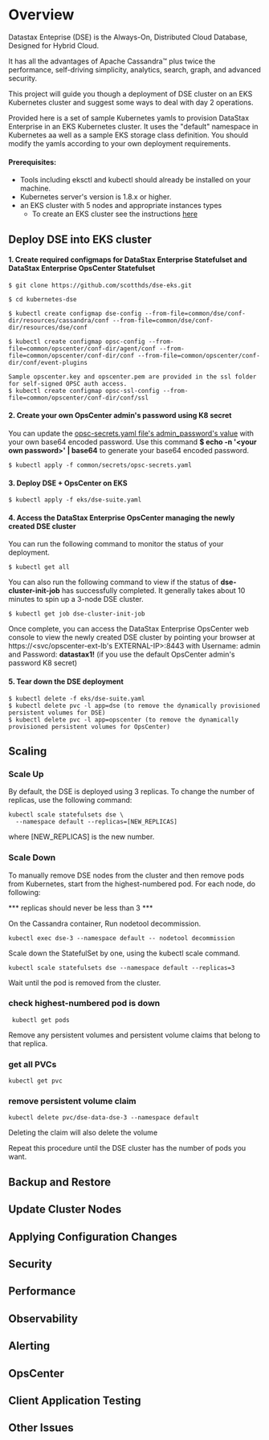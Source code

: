 # Overview

Datastax Enteprise (DSE) is the Always-On, Distributed Cloud Database, Designed for Hybrid Cloud.

It has all the advantages of Apache Cassandra™ plus twice the performance, self-driving simplicity, analytics, search, graph, and advanced security.

This project will guide you though a deployment of DSE cluster on an EKS Kubernetes cluster and suggest some ways to deal with day 2 operations.

Provided here is a set of sample Kubernetes yamls to provision DataStax Enterprise in an EKS Kubernetes cluster.
It uses the "default" namespace in Kubernetes aa well as a sample EKS storage class definition. 
You should modify the yamls according to your own deployment requirements.

#### Prerequisites:
- Tools including eksctl and kubectl should already be installed on your machine.
- Kubernetes server's version is 1.8.x or higher. 
- an EKS cluster with 5 nodes and appropriate instances types
  - To create an EKS cluster see the instructions [here](https://github.com/scotthds/dse-eks/blob/master/eks/INSTALL.md)

## Deploy DSE into EKS cluster

#### 1. Create required configmaps for DataStax Enterprise Statefulset and DataStax Enterprise OpsCenter Statefulset
```
$ git clone https://github.com/scotthds/dse-eks.git

$ cd kubernetes-dse

$ kubectl create configmap dse-config --from-file=common/dse/conf-dir/resources/cassandra/conf --from-file=common/dse/conf-dir/resources/dse/conf

$ kubectl create configmap opsc-config --from-file=common/opscenter/conf-dir/agent/conf --from-file=common/opscenter/conf-dir/conf --from-file=common/opscenter/conf-dir/conf/event-plugins

Sample opscenter.key and opscenter.pem are provided in the ssl folder for self-signed OPSC auth access.
$ kubectl create configmap opsc-ssl-config --from-file=common/opscenter/conf-dir/conf/ssl
```

#### 2. Create your own OpsCenter admin's password using K8 secret
You can update the [opsc-secrets.yaml file's admin_password's value](https://github.com/scotthds/dse-eks/blob/master/common/secrets/opsc-secrets.yaml) with your own base64 encoded password. Use this command **$ echo -n '\<your own password\>' | base64** to generate your base64 encoded password.
```
$ kubectl apply -f common/secrets/opsc-secrets.yaml 
```


#### 3. Deploy DSE + OpsCenter on EKS
```
$ kubectl apply -f eks/dse-suite.yaml
```

#### 4. Access the DataStax Enterprise OpsCenter managing the newly created DSE cluster

You can run the following command to monitor the status of your deployment.
```
$ kubectl get all
```
You can also run the following command to view if the status of **dse-cluster-init-job** has successfully completed.  It generally takes about 10 minutes to spin up a 3-node DSE cluster.
```
$ kubectl get job dse-cluster-init-job
```
Once complete, you can access the DataStax Enterprise OpsCenter web console to view the newly created DSE cluster by pointing your browser at https://<svc/opscenter-ext-lb's EXTERNAL-IP>:8443 with Username: admin and Password: **datastax1!** (if you use the default OpsCenter admin's password K8 secret)

#### 5. Tear down the DSE deployment
```
$ kubectl delete -f eks/dse-suite.yaml
$ kubectl delete pvc -l app=dse (to remove the dynamically provisioned persistent volumes for DSE)
$ kubectl delete pvc -l app=opscenter (to remove the dynamically provisioned persistent volumes for OpsCenter)
```


## Scaling

### Scale Up
By default, the DSE is deployed using 3 replicas. To change the number of replicas, use the following command:

```
kubectl scale statefulsets dse \
  --namespace default --replicas=[NEW_REPLICAS]
```
where [NEW_REPLICAS] is the new number.

### Scale Down
To manually remove DSE nodes from the cluster and then remove pods from Kubernetes, start from the highest-numbered pod. For each node, do following:

*** replicas should never be less than 3 ***

On the Cassandra container, Run nodetool decommission.
```
kubectl exec dse-3 --namespace default -- nodetool decommission
```
Scale down the StatefulSet by one, using the kubectl scale command.
```
kubectl scale statefulsets dse --namespace default --replicas=3
```
Wait until the pod is removed from the cluster.
### check highest-numbered pod is down
```
 kubectl get pods
 ```
 
Remove any persistent volumes and persistent volume claims that belong to that replica.
### get all PVCs
```
kubectl get pvc
```
### remove persistent volume claim
```
kubectl delete pvc/dse-data-dse-3 --namespace default
```
Deleting the claim will also delete the volume

Repeat this procedure until the DSE cluster has the number of pods you want.



## Backup and Restore

## Update Cluster Nodes

## Applying Configuration Changes

## Security

## Performance

## Observability

## Alerting

## OpsCenter

## Client Application Testing

## Other Issues
